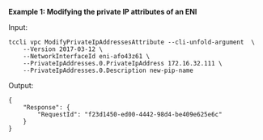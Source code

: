 **Example 1: Modifying the private IP attributes of an ENI**



Input: 

```
tccli vpc ModifyPrivateIpAddressesAttribute --cli-unfold-argument  \
    --Version 2017-03-12 \
    --NetworkInterfaceId eni-afo43z61 \
    --PrivateIpAddresses.0.PrivateIpAddress 172.16.32.111 \
    --PrivateIpAddresses.0.Description new-pip-name
```

Output: 
```
{
    "Response": {
        "RequestId": "f23d1450-ed00-4442-98d4-be409e625e6c"
    }
}
```

